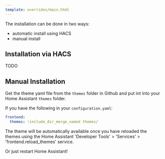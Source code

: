 ```yaml
---
template: overrides/main.html
---
```

The installation can be done in two ways:

- automatic install using HACS
- manual install

## Installation via HACS
TODO

## Manual Installation
Get the theme yaml file from the `themes` folder in Github and put int into your Home Assistant `themes` folder.

If you have the following in your `configuration.yaml`:
```yaml
frontend:
  themes: !include_dir_merge_named themes/
```

The theme will be automatically available once you have reloaded the themes using the Home Assistant 'Developer Tools' > 'Services' > 'frontend.reload_themes' service.

Or just restart Home Assistant!
